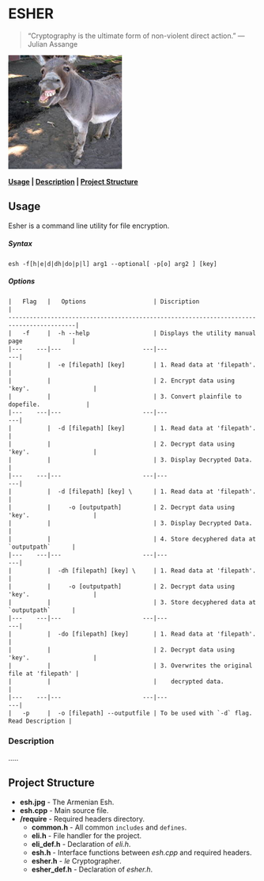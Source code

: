 # ESHER
> “Cryptography is the ultimate form of non-violent direct action.” 
> ― Julian Assange

![ESH](/esh.jpg)

__[Usage](https://github.com/dsfx3d/ESHER#usage) | [Description](https://github.com/dsfx3d/ESHER#description) | [Project Structure](https://github.com/dsfx3d/ESHER#project-structure)__

## Usage
Esher is a command line utility for file encryption.

##### Syntax
    esh -f[h|e|d|dh|do|p|l] arg1 --optional[ -p[o] arg2 ] [key] 
  
##### Options
    |   Flag   |   Options                   | Discription                                   |
    -----------------------------------------------------------------------------------------|
    |   -f     |  -h --help                  | Displays the utility manual page              |
    |---    ---|---                       ---|---                                         ---|
    |          |  -e [filepath] [key]        | 1. Read data at 'filepath'.                   |
    |          |                             | 2. Encrypt data using 'key'.                  |
    |          |                             | 3. Convert plainfile to dopefile.             |
    |---    ---|---                       ---|---                                         ---|
    |          |  -d [filepath] [key]        | 1. Read data at 'filepath'.                   |
    |          |                             | 2. Decrypt data using 'key'.                  |
    |          |                             | 3. Display Decrypted Data.                    |
    |---    ---|---                       ---|---                                         ---|
    |          |  -d [filepath] [key] \      | 1. Read data at 'filepath'.                   |
    |          |     -o [outputpath]         | 2. Decrypt data using 'key'.                  |
    |          |                             | 3. Display Decrypted Data.                    |
    |          |                             | 4. Store decyphered data at `outputpath`      |
    |---    ---|---                       ---|---                                         ---|
    |          |  -dh [filepath] [key] \     | 1. Read data at 'filepath'.                   |
    |          |     -o [outputpath]         | 2. Decrypt data using 'key'.                  |
    |          |                             | 3. Store decyphered data at `outputpath`      |
    |---    ---|---                       ---|---                                         ---|
    |          |  -do [filepath] [key]       | 1. Read data at 'filepath'.                   |
    |          |                             | 2. Decrypt data using 'key'.                  |
    |          |                             | 3. Overwrites the original file at 'filepath' |
    |          |                             |    decrypted data.                          |
    |---    ---|---                       ---|---                                       ---|
    |   -p     |  -o [filepath] --outputfile | To be used with `-d` flag. Read Description |
                       
    
### Description
.....
 
## Project Structure
* __esh.jpg__ - The Armenian Esh.
* __esh.cpp__ - Main source file.
* __/require__ - Required headers directory.
  * __common.h__ - All common `includes` and `defines`.
  * __eli.h__ - File handler for the project.
  * __eli_def.h__ - Declaration of _eli.h_.
  * __esh.h__ - Interface functions between _esh.cpp_ and required headers.
  * __esher.h__ - _le_ Cryptographer.
  * __esher_def.h__ - Declaration of _esher.h_.
